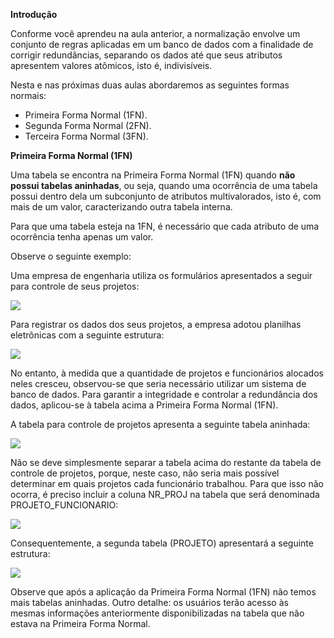 **Introdução**

Conforme você aprendeu na aula anterior, a normalização envolve um conjunto de regras aplicadas em um banco de dados com a finalidade de corrigir redundâncias, separando os dados até que seus atributos apresentem valores atômicos, isto é, indivisíveis.

Nesta e nas próximas duas aulas abordaremos as seguintes formas normais:

- Primeira Forma Normal (1FN).
- Segunda Forma Normal (2FN).
- Terceira Forma Normal (3FN).

**Primeira Forma Normal (1FN)**

Uma tabela se encontra na Primeira Forma Normal (1FN) quando **não possui tabelas aninhadas**, ou seja, quando uma ocorrência de uma tabela possui dentro dela um subconjunto de atributos multivalorados, isto é, com mais de um valor, caracterizando outra tabela interna.

Para que uma tabela esteja na 1FN, é necessário que cada atributo de uma ocorrência tenha apenas um valor.

Observe o seguinte exemplo:

Uma empresa de engenharia utiliza os formulários apresentados a seguir para controle de seus projetos:

[![](https://img.uninove.br/static/0/0/0/0/0/0/0/1/2/1/9/121932/a12i01_md80_100.jpg)](https://img.uninove.br/static/0/0/0/0/0/0/0/1/2/1/9/121932/a12i01_md80_100.jpg)

Para registrar os dados dos seus projetos, a empresa adotou planilhas eletrônicas com a seguinte estrutura:

[![](https://img.uninove.br/static/0/0/0/0/0/0/0/1/2/1/9/121933/a12i02_md80_100.jpg)](https://img.uninove.br/static/0/0/0/0/0/0/0/1/2/1/9/121933/a12i02_md80_100.jpg)

No entanto, à medida que a quantidade de projetos e funcionários alocados neles cresceu, observou-se que seria necessário utilizar um sistema de banco de dados. Para garantir a integridade e controlar a redundância dos dados, aplicou-se à tabela acima a Primeira Forma Normal (1FN).

A tabela para controle de projetos apresenta a seguinte tabela aninhada:

[![](https://img.uninove.br/static/0/0/0/0/0/0/0/1/2/1/9/121934/a12i03_md80_100.jpg)](https://img.uninove.br/static/0/0/0/0/0/0/0/1/2/1/9/121934/a12i03_md80_100.jpg)

Não se deve simplesmente separar a tabela acima do restante da tabela de controle de projetos, porque, neste caso, não seria mais possível determinar em quais projetos cada funcionário trabalhou. Para que isso não ocorra, é preciso incluir a coluna NR_PROJ na tabela que será denominada PROJETO_FUNCIONARIO:

[![](https://img.uninove.br/static/0/0/0/0/0/0/0/1/2/1/9/121935/a12i04_md80_100.jpg)](https://img.uninove.br/static/0/0/0/0/0/0/0/1/2/1/9/121935/a12i04_md80_100.jpg)

Consequentemente, a segunda tabela (PROJETO) apresentará a seguinte estrutura:

[![](https://img.uninove.br/static/0/0/0/0/0/0/0/1/2/1/9/121936/a12i05_md80_100.jpg)](https://img.uninove.br/static/0/0/0/0/0/0/0/1/2/1/9/121936/a12i05_md80_100.jpg)

Observe que após a aplicação da Primeira Forma Normal (1FN) não temos mais tabelas aninhadas. Outro detalhe: os usuários terão acesso às mesmas informações anteriormente disponibilizadas na tabela que não estava na Primeira Forma Normal.
